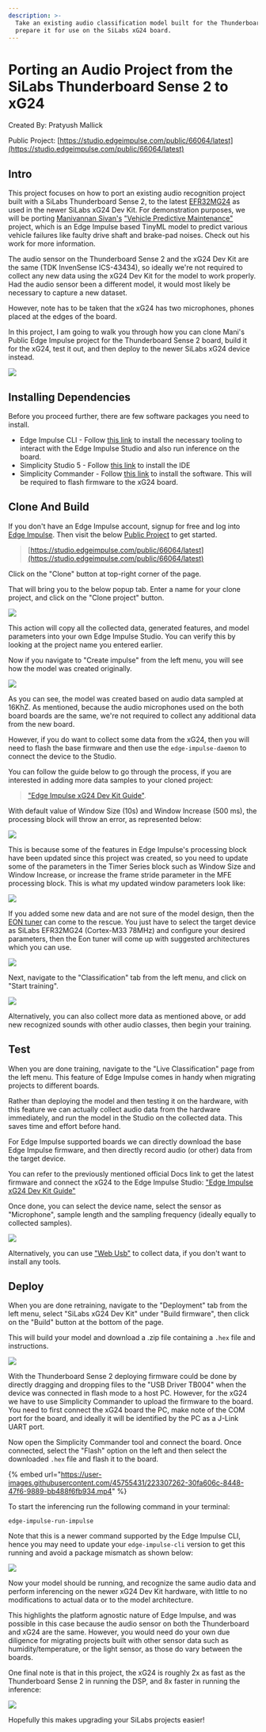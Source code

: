 ```yaml
---
description: >-
  Take an existing audio classification model built for the Thunderboard Sense 2, and
  prepare it for use on the SiLabs xG24 board.
---
```


# Porting an Audio Project from the SiLabs Thunderboard Sense 2 to xG24

Created By: Pratyush Mallick

Public Project: [https://studio.edgeimpulse.com/public/66064/latest](https://studio.edgeimpulse.com/public/66064/latest)

## Intro

This project focuses on how to port an existing audio recognition project built with a SiLabs Thunderboard Sense 2, to the latest [EFR32MG24](https://www.silabs.com/wireless/zigbee/efr32mg24-series-2-socs) as used in the newer SiLabs xG24 Dev Kit. For demonstration purposes, we will be porting [Manivannan Sivan's](https://www.hackster.io/manivannan) ["Vehicle Predictive Maintenance"](https://www.hackster.io/manivannan/vehicle-predictive-maintenance-cf2ee3) project, which is an Edge Impulse based TinyML model to predict various vehicle failures like faulty drive shaft and brake-pad noises. Check out his work for more information.

The audio sensor on the Thunderboard Sense 2 and the xG24 Dev Kit are the same (TDK InvenSense ICS-43434), so ideally we're not required to collect any new data using the xG24 Dev Kit for the model to work properly. Had the audio sensor been a different model, it would most likely be necessary to capture a new dataset.

However, note has to be taken that the xG24 has two microphones, phones placed at the edges of the board.

In this project, I am going to walk you through how you can clone Mani's Public Edge Impulse project for the Thunderboard Sense 2 board, build it for the xG24, test it out, and then deploy to the newer SiLabs xG24 device instead.

![](../.gitbook/assets/audio-recognition-on-silabs-xg24/silabs\_migrate.jpg)

## Installing Dependencies

Before you proceed further, there are few software packages you need to install.

* Edge Impulse CLI - Follow [this link](https://docs.edgeimpulse.com/docs/edge-impulse-cli/cli-installation) to install the necessary tooling to interact with the Edge Impulse Studio and also run inference on the board.
* Simplicity Studio 5 - Follow [this link](https://www.silabs.com/developers/simplicity-studio) to install the IDE
* Simplicity Commander - Follow [this link](https://community.silabs.com/s/article/simplicity-commander?language=en\_US) to install the software. This will be required to flash firmware to the xG24 board.

## Clone And Build

If you don't have an Edge Impulse account, signup for free and log into [Edge Impulse](https://studio.edgeimpulse.com/). Then visit the below [Public Project](https://docs.edgeimpulse.com/docs/edge-impulse-studio/dashboard#1.-showcasing-your-public-projects-with-markdown-readmes) to get started.

> [https://studio.edgeimpulse.com/public/66064/latest](https://studio.edgeimpulse.com/public/66064/latest)

Click on the "Clone" button at top-right corner of the page.

That will bring you to the below popup tab. Enter a name for your clone project, and click on the "Clone project" button.

![](../.gitbook/assets/audio-recognition-on-silabs-xg24/clonning\_project.jpg)

This action will copy all the collected data, generated features, and model parameters into your own Edge Impulse Studio. You can verify this by looking at the project name you entered earlier.

Now if you navigate to "Create impulse" from the left menu, you will see how the model was created originally.

![](../.gitbook/assets/audio-recognition-on-silabs-xg24/edge\_impulse\_design.jpg)

As you can see, the model was created based on audio data sampled at 16KhZ. As mentioned, because the audio microphones used on the both board boards are the same, we're not required to collect any additional data from the new board.

However, if you do want to collect some data from the xG24, then you will need to flash the base firmware and then use the `edge-impulse-daemon` to connect the device to the Studio.

You can follow the guide below to go through the process, if you are interested in adding more data samples to your cloned project:

> ["Edge Impulse xG24 Dev Kit Guide"](https://docs.edgeimpulse.com/docs/development-platforms/officially-supported-mcu-targets/silabs-xg24-devkit).

With default value of Window Size (10s) and Window Increase (500 ms), the processing block will throw an error, as represented below:

![](../.gitbook/assets/audio-recognition-on-silabs-xg24/frame\_stride\_error.jpg)

This is because some of the features in Edge Impulse's processing block have been updated since this project was created, so you need to update some of the parameters in the Timer Series block such as Window Size and Window Increase, or increase the frame stride parameter in the MFE processing block. This is what my updated window parameters look like:

![](../.gitbook/assets/audio-recognition-on-silabs-xg24/window\_increase\_updated.jpg)

If you added some new data and are not sure of the model design, then the [EON tuner](https://docs.edgeimpulse.com/docs/edge-impulse-studio/eon-tuner) can come to the rescue. You just have to select the target device as SiLabs EFR32MG24 (Cortex-M33 78MHz) and configure your desired parameters, then the Eon tuner will come up with suggested architectures which you can use.

![](../.gitbook/assets/audio-recognition-on-silabs-xg24/EON\_tuner.jpg)

Next, navigate to the "Classification" tab from the left menu, and click on "Start training".

![](../.gitbook/assets/audio-recognition-on-silabs-xg24/Training.jpg)

Alternatively, you can also collect more data as mentioned above, or add new recognized sounds with other audio classes, then begin your training.

## Test

When you are done training, navigate to the "Live Classification" page from the left menu. This feature of Edge Impulse comes in handy when migrating projects to different boards.

Rather than deploying the model and then testing it on the hardware, with this feature we can actually collect audio data from the hardware immediately, and run the model in the Studio on the collected data. This saves time and effort before hand.

For Edge Impulse supported boards we can directly download the base Edge Impulse firmware, and then directly record audio (or other) data from the target device.

You can refer to the previously mentioned official Docs link to get the latest firmware and connect the xG24 to the Edge Impulse Studio: ["Edge Impulse xG24 Dev Kit Guide"](https://docs.edgeimpulse.com/docs/development-platforms/officially-supported-mcu-targets/silabs-xg24-devkit)

Once done, you can select the device name, select the sensor as "Microphone", sample length and the sampling frequency (ideally equally to collected samples).

![](../.gitbook/assets/audio-recognition-on-silabs-xg24/Live\_Classification.jpg)

Alternatively, you can use ["Web Usb"](https://www.edgeimpulse.com/blog/collect-sensor-data-straight-from-your-web-browser) to collect data, if you don't want to install any tools.

## Deploy

When you are done retraining, navigate to the "Deployment" tab from the left menu, select "SiLabs xG24 Dev Kit" under "Build firmware", then click on the "Build" button at the bottom of the page.

This will build your model and download a .zip file containing a `.hex` file and instructions.

![](../.gitbook/assets/audio-recognition-on-silabs-xg24/deploy.jpg)

With the Thunderboard Sense 2 deploying firmware could be done by directly dragging and dropping files to the "USB Driver TB004" when the device was connected in flash mode to a host PC. However, for the xG24 we have to use Simplicity Commander to upload the firmware to the board. You need to first connect the xG24 board the PC, make note of the COM port for the board, and ideally it will be identified by the PC as a J-Link UART port.

Now open the Simplicity Commander tool and connect the board. Once connected, select the "Flash" option on the left and then select the downloaded `.hex` file and flash it to the board.

{% embed url="https://user-images.githubusercontent.com/45755431/223307262-30fa606c-8448-47f6-9889-bb488f6fb934.mp4" %}

To start the inferencing run the following command in your terminal:

```
edge-impulse-run-impulse
```

Note that this is a newer command supported by the Edge Impulse CLI, hence you may need to update your `edge-impulse-cli` version to get this running and avoid a package mismatch as shown below:

![](../.gitbook/assets/audio-recognition-on-silabs-xg24/update\_npm\_to\_connect\_to\_edge\_impulse.jpg)

Now your model should be running, and recognize the same audio data and perform inferencing on the newer xG24 Dev Kit hardware, with little to no modifications to actual data or to the model architecture.

This highlights the platform agnostic nature of Edge Impulse, and was possible in this case because the audio sensor on both the Thunderboard and xG24 are the same. However, you would need do your own due diligence for migrating projects built with other sensor data such as humidity/temperature, or the light sensor, as those do vary between the boards.

One final note is that in this project, the xG24 is roughly 2x as fast as the Thunderboard Sense 2 in running the DSP, and 8x faster in running the inference:

![](../.gitbook/assets/audio-recognition-on-silabs-xg24/comparison.jpg)

Hopefully this makes upgrading your SiLabs projects easier!
